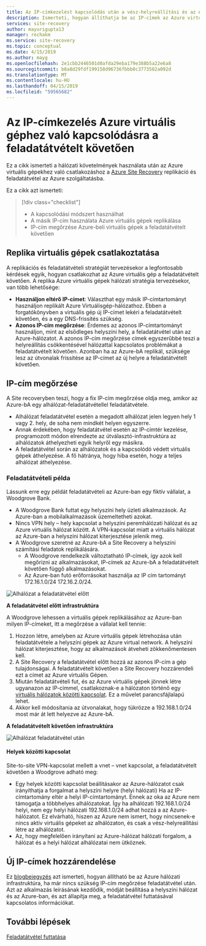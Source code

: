 ```yaml
---
title: Az IP-címkezelést kapcsolódás után a vész-helyreállítási és az Azure-bA az Azure Site Recovery feladatátvételi |} A Microsoft Docs
description: Ismerteti, hogyan állíthatja be az IP-címek az Azure virtuális géphez való kapcsolódásra vész-helyreállítási és a feladatátvétel után a helyszínről az Azure Site Recoveryvel
services: site-recovery
author: mayurigupta13
manager: rochakm
ms.service: site-recovery
ms.topic: conceptual
ms.date: 4/15/2019
ms.author: mayg
ms.openlocfilehash: 2e1cbb2446501d0afda29eba179e388b5a22e6a8
ms.sourcegitcommit: b8a8d29fdf199158d96736fbbb0c3773502a092d
ms.translationtype: MT
ms.contentlocale: hu-HU
ms.lasthandoff: 04/15/2019
ms.locfileid: "59565682"
---
```

# <a name="set-up-ip-addressing-to-connect-to-azure-vms-after-failover"></a>Az IP-címkezelés Azure virtuális géphez való kapcsolódásra a feladatátvételt követően

Ez a cikk ismerteti a hálózati követelmények használata után az Azure virtuális gépekhez való csatlakozáshoz a [Azure Site Recovery](site-recovery-overview.md) replikáció és feladatátvétel az Azure szolgáltatásba.

Ez a cikk azt ismerteti:

> [!div class="checklist"]
> * A kapcsolódási módszert használhat
> * A másik IP-cím használata Azure virtuális gépek replikálása
> * IP-cím megőrzése Azure-beli virtuális gépek a feladatátvételt követően

## <a name="connecting-to-replica-vms"></a>Replika virtuális gépek csatlakoztatása

A replikációs és feladatátvételi stratégiát tervezésekor a legfontosabb kérdések egyik, hogyan csatlakozhat az Azure virtuális gép a feladatátvételt követően. A replika Azure virtuális gépek hálózati stratégia tervezésekor, van több lehetősége:

- **Használjon eltérő IP-címet**: Választhat egy másik IP-címtartományt használjon replikált Azure Virtuálisgép-hálózathoz. Ebben a forgatókönyvben a virtuális gép új IP-címet lekéri a feladatátvételt követően, és a egy DNS-frissítés szükség.
- **Azonos IP-cím megőrzése**: Érdemes az azonos IP-címtartományt használjon, mint az elsődleges helyszíni hely, a feladatátvétel után az Azure-hálózatot. A azonos IP-cím megőrzése címek egyszerűbbé teszi a helyreállítás csökkentésével hálózattal kapcsolatos problémákat a feladatátvételt követően. Azonban ha az Azure-bA replikál, szüksége lesz az útvonalak frissítése az IP-címet az új helyre a feladatátvételt követően.

## <a name="retaining-ip-addresses"></a>IP-cím megőrzése

A Site recoveryben teszi, hogy a fix IP-cím megőrzése oldja meg, amikor az Azure-bA egy alhálózat-feladatátvétellel feladatátvétele.

- Alhálózat feladatátvétel esetén a megadott alhálózat jelen legyen hely 1 vagy 2. hely, de soha nem mindkét helyen egyszerre.
- Annak érdekében, hogy feladatátvétel esetén az IP-címtér kezelése, programozott módon elrendezte az útválasztó-infrastruktúra az alhálózatok áthelyezheti egyik helyről egy másikra.
- A feladatátvétel során az alhálózatok és a kapcsolódó védett virtuális gépek áthelyezése. A fő hátránya, hogy hiba esetén, hogy a teljes alhálózat áthelyezése.


### <a name="failover-example"></a>Feladatátvételi példa

Lássunk erre egy példát feladatátvételi az Azure-ban egy fiktív vállalat, a Woodgrove Bank.

- A Woodgrove Bank futtat egy helyszíni hely üzleti alkalmazások. Az Azure-ban a mobilalkalmazások üzemeltetheti azokat.
- Nincs VPN hely – hely kapcsolat a helyszíni peremhálózati hálózat és az Azure virtuális hálózat között. A VPN-kapcsolat miatt a virtuális hálózat az Azure-ban a helyszíni hálózat kiterjesztése jelenik meg.
- A Woodgrove szeretné az Azure-bA a Site Recovery a helyszíni számítási feladatok replikálására.
  - A Woodgrove rendelkezik változtatható IP-címek, így azok kell megőrizni az alkalmazásokat, IP-címek az Azure-bA a feladatátvételt követően függő alkalmazásokat.
  - Az Azure-ban futó erőforrásokat használja az IP cím tartományt 172.16.1.0/24 172.16.2.0/24.

![Alhálózat a feladatátvétel előtt](./media/site-recovery-network-design/network-design7.png)

**A feladatátvétel előtt infrastruktúra**


A Woodgrove lehessen a virtuális gépek replikálásához az Azure-ban milyen IP-címeket, itt a megőrzése a vállalat kell tennie:


1. Hozzon létre, amelyben az Azure virtuális gépek létrehozása után feladatátvétele a helyszíni gépek az Azure virtual network. A helyszíni hálózat kiterjesztése, hogy az alkalmazások átveheti zökkenőmentesen kell.
2. A Site Recovery a feladatátvétel előtt hozzá az azonos IP-cím a gép tulajdonságai. A feladatátvételt követően a Site Recovery hozzárendeli ezt a címet az Azure virtuális Gépen.
3. Miután feladatátvételi fut, és az Azure virtuális gépek jönnek létre ugyanazon az IP-címmel, csatlakoznak-e a hálózaton történő egy [virtuális hálózatok közötti kapcsolat](../vpn-gateway/vpn-gateway-howto-vnet-vnet-resource-manager-portal.md). Ez a művelet parancsfájlalapú lehet.
4. Akkor kell módosítania az útvonalakat, hogy tükrözze a 192.168.1.0/24 most már át lett helyezve az Azure-bA.


**A feladatátvételt követően infrastruktúra**

![Alhálózat feladatátvétel után](./media/site-recovery-network-design/network-design9.png)

#### <a name="site-to-site-connection"></a>Helyek közötti kapcsolat

Site-to-site VPN-kapcsolat mellett a vnet – vnet kapcsolat, a feladatátvételt követően a Woodgrove adható meg:
- Egy helyek közötti kapcsolat beállításakor az Azure-hálózatot csak irányíthatja a forgalmat a helyszíni helyre (helyi hálózati) Ha az IP-címtartomány eltér a helyi IP-címtartományt. Ennek az oka az Azure nem támogatja a többhelyes alhálózatokat. Így ha alhálózati 192.168.1.0/24 helyi, nem egy helyi hálózati 192.168.1.0/24 adhat hozzá a az Azure-hálózatot. Ez elvárható, hiszen az Azure nem ismert, hogy nincsenek-e nincs aktív virtuális gépeket az alhálózaton, és csak a vész-helyreállítási létre az alhálózatot.
- Az, hogy megfelelően irányítani az Azure-hálózat hálózati forgalom, a hálózat és a helyi hálózat alhálózatai nem ütköznek.




## <a name="assigning-new-ip-addresses"></a>Új IP-címek hozzárendelése

Ez [blogbejegyzés](https://azure.microsoft.com/blog/2014/09/04/networking-infrastructure-setup-for-microsoft-azure-as-a-disaster-recovery-site/) azt ismerteti, hogyan állítható be az Azure hálózati infrastruktúra, ha már nincs szükség IP-cím megőrzése feladatátvétel után. Azt az alkalmazás leírásának kezdődik, módját beállítása a helyszíni hálózat és az Azure-ban, és azt állapítja meg, a feladatátvétel futtatásával kapcsolatos információkat.

## <a name="next-steps"></a>További lépések
[Feladatátvétel futtatása](site-recovery-failover.md)

